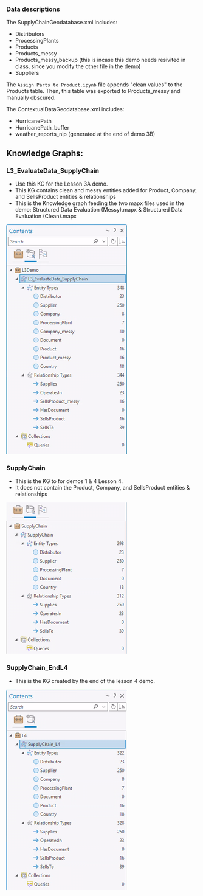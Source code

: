 ### Data descriptions
The SupplyChainGeodatabase.xml includes:
- Distributors
- ProcessingPlants
- Products
- Products_messy
- Products_messy_backup (this is incase this demo needs resivited in class, since you modify the other file in the demo)
- Suppliers

The <code>Assign Parts to Product.ipynb</code> file appends "clean values" to the Products table. Then, this table was exported to Products_messy and manually obscured. 

The ContextualDataGeodatabase.xml includes:
- HurricanePath
- HurricanePath_buffer
- weather_reports_nlp (generated at the end of demo 3B)

## Knowledge Graphs:
### L3_EvaluateData_SupplyChain
- Use this KG for the Lesson 3A demo. 
- This KG contains clean and messy entities added for Product, Company, and SellsProduct entities & relationships
- This is the Knowledge graph feeding the two mapx files used in the demo: Structured Data Evaluation (Messy).mapx & Structured Data Evaluation (Clean).mapx

![SupplyChain](images/SupplyChain_Demo3A.png)
### SupplyChain
- This is the KG to for demos 1 & 4 Lesson 4. 
- It does not contain the Product, Company, and SellsProduct entities & relationships

![L3_SupplyChain](images/SupplyChain.png)
### SupplyChain_EndL4
- This is the KG created by the end of the lesson 4 demo.

![SupplyChain_L4End](images/SupplyChain_L4End.png)

